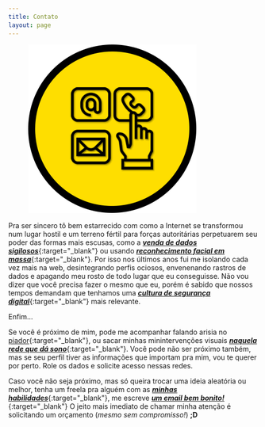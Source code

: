 ```yaml
---
title: Contato
layout: page
---
```

<figure>
  <img alt="Laureano." src="images/CONTATO.png" />
</figure>

Pra ser sincero tô bem estarrecido com como a Internet se transformou num lugar hostil e um terreno fértil para forças autoritárias perpetuarem seu poder das formas mais escusas, como a [***venda de dados sigilosos***](https://bit.ly/2NKtt0o){:target="_blank"} ou usando [***reconhecimento facial em massa***](https://www.youtube.com/watch?v=jZjmlJPJgug){:target="_blank"}. Por isso nos últimos anos fui me isolando cada vez mais na web, desintegrando perfis ociosos, envenenando rastros de dados e apagando meu rosto de todo lugar que eu conseguisse. Não vou dizer que você precisa fazer o mesmo que eu, porém é sabido que nossos tempos demandam que tenhamos uma [***cultura de segurança digital***](https://coletivoponte.noblogs.org/post/2018/11/01/um-manual-de-seguranca-digital-para-ativistas/){:target="_blank"} mais relevante. 

Enfim...

Se você é próximo de mim, pode me acompanhar falando arisia no [piador](https://twitter.com/laureano_eu){:target="_blank"}, ou sacar minhas minintervenções visuais [***naquela rede que dá sono***](https://instagram.com/laureano.eu){:target="_blank"}. Você pode não ser próximo também, mas se seu perfil tiver as informações que importam pra mim, vou te querer por perto. Role os dados e solicite acesso nessas redes.

Caso você não seja próximo, mas só queira trocar uma ideia aleatória ou melhor, tenha um freela pra alguém com as [***minhas habilidades***](/sobre.html){:target="_blank"}, me escreve [***um email bem bonito!***](mailto:contato@laureano.eu){:target="_blank"} O jeito mais imediato de chamar minha atenção é solicitando um orçamento (*mesmo sem compromisso!*) **;D**
